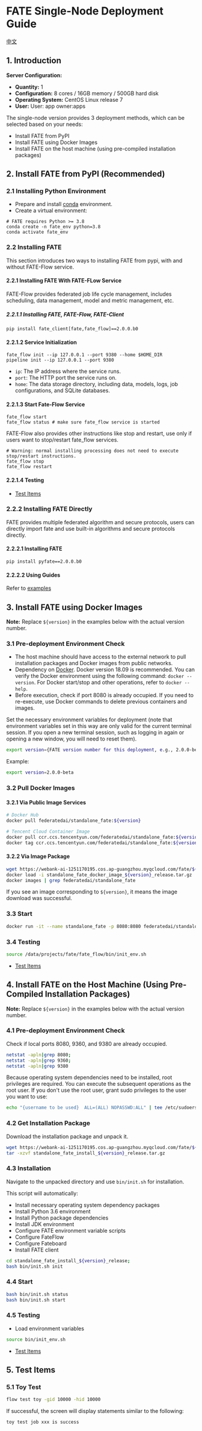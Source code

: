 # FATE Single-Node Deployment Guide

[中文](./README.zh.md)

## 1. Introduction

**Server Configuration:**

- **Quantity:** 1
- **Configuration:** 8 cores / 16GB memory / 500GB hard disk
- **Operating System:** CentOS Linux release 7
- **User:** User: app owner:apps

The single-node version provides 3 deployment methods, which can be selected based on your needs:

- Install FATE from PyPI
- Install FATE using Docker Images
- Install FATE on the host machine (using pre-compiled installation packages)

## 2. Install FATE from PyPI (Recommended)

### 2.1 Installing Python Environment
- Prepare and install [conda](https://docs.conda.io/projects/miniconda/en/latest/) environment.
- Create a virtual environment:
```shell
# FATE requires Python >= 3.8
conda create -n fate_env python=3.8
conda activate fate_env
```

### 2.2 Installing FATE
This section introduces two ways to installing FATE from pypi, with and without FATE-Flow service.

#### 2.2.1 Installing FATE With FATE-FLow Service
FATE-Flow provides federated job life cycle management, includes scheduling, data management, model and metric management, etc.

##### 2.2.1.1 Installing FATE, FATE-Flow, FATE-Client
```shell
pip install fate_client[fate,fate_flow]==2.0.0.b0
```
#### 2.2.1.2 Service Initialization
```shell
fate_flow init --ip 127.0.0.1 --port 9380 --home $HOME_DIR
pipeline init --ip 127.0.0.1 --port 9380
```
- `ip`: The IP address where the service runs.
- `port`: The HTTP port the service runs on.
- `home`: The data storage directory, including data, models, logs, job configurations, and SQLite databases.

#### 2.2.1.3 Start Fate-Flow Service

```shell
fate_flow start
fate_flow status # make sure fate_flow service is started
```

FATE-Flow also provides other instructions like stop and restart, use only if users want to stop/restart fate_flow services.
```shell
# Warning: normal installing processing does not need to execute stop/restart instructions.
fate_flow stop
fate_flow restart
```

#### 2.2.1.4 Testing

- [Test Items](#5-Test-Items)

### 2.2.2 Installing FATE Directly
FATE provides multiple federated algorithm and secure protocols, 
users can directly import fate and use built-in algorithms and secure protocols directly.

#### 2.2.2.1 Installing FATE
```shell
pip install pyfate==2.0.0.b0
```
#### 2.2.2.2 Using Guides
Refer to [examples](../../doc/2.0/fate/ml)


## 3. Install FATE using Docker Images

**Note:** Replace `${version}` in the examples below with the actual version number.

### 3.1 Pre-deployment Environment Check

- The host machine should have access to the external network to pull installation packages and Docker images from public networks.
- Dependency on [Docker](https://download.docker.com/linux/). Docker version 18.09 is recommended. You can verify the Docker environment using the following command: `docker --version`. For Docker start/stop and other operations, refer to `docker --help`.
- Before execution, check if port 8080 is already occupied. If you need to re-execute, use Docker commands to delete previous containers and images.

Set the necessary environment variables for deployment (note that environment variables set in this way are only valid for the current terminal session. If you open a new terminal session, such as logging in again or opening a new window, you will need to reset them).

```bash
export version={FATE version number for this deployment, e.g., 2.0.0-beta}
```

Example:

```bash
export version=2.0.0-beta
```

### 3.2 Pull Docker Images

#### 3.2.1 Via Public Image Services

```bash
# Docker Hub
docker pull federatedai/standalone_fate:${version}

# Tencent Cloud Container Image
docker pull ccr.ccs.tencentyun.com/federatedai/standalone_fate:${version}
docker tag ccr.ccs.tencentyun.com/federatedai/standalone_fate:${version} federatedai/standalone_fate:${version}
```

#### 3.2.2 Via Image Package

```bash
wget https://webank-ai-1251170195.cos.ap-guangzhou.myqcloud.com/fate/${version}/release/standalone_fate_docker_image_${version}_release.tar.gz
docker load -i standalone_fate_docker_image_${version}_release.tar.gz
docker images | grep federatedai/standalone_fate
```

If you see an image corresponding to `${version}`, it means the image download was successful.

### 3.3 Start

```bash
docker run -it --name standalone_fate -p 8080:8080 federatedai/standalone_fate:${version}
```

### 3.4 Testing

```bash
source /data/projects/fate/fate_flow/bin/init_env.sh
```

- [Test Items](#5-Test-Items)

## 4. Install FATE on the Host Machine (Using Pre-Compiled Installation Packages)

**Note:** Replace `${version}` in the examples below with the actual version number.

### 4.1 Pre-deployment Environment Check

Check if local ports 8080, 9360, and 9380 are already occupied.

```bash
netstat -apln|grep 8080;
netstat -apln|grep 9360;
netstat -apln|grep 9380
```

Because operating system dependencies need to be installed, root privileges are required. You can execute the subsequent operations as the root user. If you don't use the root user, grant sudo privileges to the user you want to use:

```bash
echo "{username to be used}  ALL=(ALL) NOPASSWD:ALL" | tee /etc/sudoers.d/{username to be used}
```

### 4.2 Get Installation Package

Download the installation package and unpack it.

```bash
wget https://webank-ai-1251170195.cos.ap-guangzhou.myqcloud.com/fate/${version}/release/standalone_fate_install_${version}_release.tar.gz;
tar -xzvf standalone_fate_install_${version}_release.tar.gz
```

### 4.3 Installation

Navigate to the unpacked directory and use `bin/init.sh` for installation.

This script will automatically:

- Install necessary operating system dependency packages
- Install Python 3.6 environment
- Install Python package dependencies
- Install JDK environment
- Configure FATE environment variable scripts
- Configure FateFlow
- Configure Fateboard
- Install FATE client

```bash
cd standalone_fate_install_${version}_release;
bash bin/init.sh init
```

### 4.4 Start

```bash
bash bin/init.sh status
bash bin/init.sh start
```

### 4.5 Testing

- Load environment variables

```bash
source bin/init_env.sh
```

- [Test Items](#4-Test-Items)

## 5. Test Items

### 5.1 Toy Test

```bash
flow test toy -gid 10000 -hid 10000
```

If successful, the screen will display statements similar to the following:

```bash
toy test job xxx is success
```
